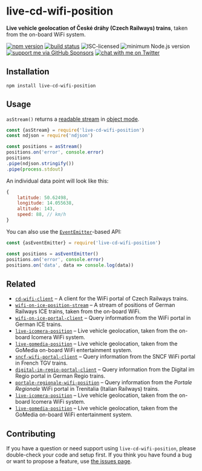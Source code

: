 # live-cd-wifi-position

**Live vehicle geolocation of České dráhy (Czech Railways) trains**, taken from the on-board WiFi system.

[![npm version](https://img.shields.io/npm/v/live-cd-wifi-position.svg)](https://www.npmjs.com/package/live-cd-wifi-position)
[![build status](https://api.travis-ci.org/derhuerst/live-cd-wifi-position.svg?branch=master)](https://travis-ci.org/derhuerst/live-cd-wifi-position)
![ISC-licensed](https://img.shields.io/github/license/derhuerst/live-cd-wifi-position.svg)
![minimum Node.js version](https://img.shields.io/node/v/live-cd-wifi-position.svg)
[![support me via GitHub Sponsors](https://img.shields.io/badge/support%20me-donate-fa7664.svg)](https://github.com/sponsors/derhuerst)
[![chat with me on Twitter](https://img.shields.io/badge/chat%20with%20me-on%20Twitter-1da1f2.svg)](https://twitter.com/derhuerst)


## Installation

```shell
npm install live-cd-wifi-position
```


## Usage

`asStream()` returns a [readable stream](https://nodejs.org/api/stream.html#stream_class_stream_readable) in [object mode](https://nodejs.org/api/stream.html#stream_object_mode).

```js
const {asStream} = require('live-cd-wifi-position')
const ndjson = require('ndjson')

const positions = asStream()
positions.on('error', console.error)
positions
.pipe(ndjson.stringify())
.pipe(process.stdout)
```

An individual data point will look like this:

```js
{
	latitude: 50.62498,
	longitude: 14.055638,
	altitude: 143,
	speed: 88, // km/h
}
```

You can also use the [`EventEmitter`](https://nodejs.org/api/events.html#events_class_eventemitter)-based API:

```js
const {asEventEmitter} = require('live-cd-wifi-position')

const positions = asEventEmitter()
positions.on('error', console.error)
positions.on('data', data => console.log(data))
```


## Related

- [`cd-wifi-client`](https://github.com/derhuerst/cd-wifi-client) – A client for the WiFi portal of Czech Railways trains.
- [`wifi-on-ice-position-stream`](https://github.com/derhuerst/wifi-on-ice-position-stream) – A stream of positions of German Railways ICE trains, taken from the on-board WiFi.
- [`wifi-on-ice-portal-client`](https://github.com/derhuerst/wifi-on-ice-portal-client) – Query information from the WiFi portal in German ICE trains.
- [`live-icomera-position`](htttps://github.com/derhuerst/live-icomera-position) – Live vehicle geolocation, taken from the on-board Icomera WiFi system.
- [`live-gomedia-position`](htttps://github.com/derhuerst/live-gomedia-position) – Live vehicle geolocation, taken from the GoMedia on-board WiFi entertainment system.
- [`sncf-wifi-portal-client`](https://github.com/derhuerst/sncf-wifi-portal-client) – Query information from the SNCF WiFi portal in French TGV trains.
- [`digital-im-regio-portal-client`](https://github.com/derhuerst/digital-im-regio-portal-client) – Query information from the Digital im Regio portal in German Regio trains.
- [`portale-regionale-wifi-position`](https://github.com/derhuerst/portale-regionale-wifi-position) – Query information from the *Portale Regionale* WiFi portal in Trenitalia (Italian Railways) trains.
- [`live-icomera-position`](htttps://github.com/derhuerst/live-icomera-position) – Live vehicle geolocation, taken from the on-board Icomera WiFi system.
- [`live-gomedia-position`](htttps://github.com/derhuerst/live-gomedia-position) – Live vehicle geolocation, taken from the GoMedia on-board WiFi entertainment system.


## Contributing

If you have a question or need support using `live-cd-wifi-position`, please double-check your code and setup first. If you think you have found a bug or want to propose a feature, use [the issues page](https://github.com/derhuerst/live-cd-wifi-position/issues).
